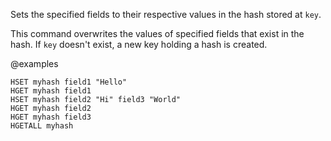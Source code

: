 Sets the specified fields to their respective values in the hash stored at `key`.

This command overwrites the values of specified fields that exist in the hash.
If `key` doesn't exist, a new key holding a hash is created.

@examples

```cli
HSET myhash field1 "Hello"
HGET myhash field1
HSET myhash field2 "Hi" field3 "World"
HGET myhash field2
HGET myhash field3
HGETALL myhash
```
